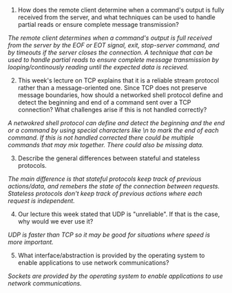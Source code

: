 1. How does the remote client determine when a command's output is fully received from the server, and what techniques can be used to handle partial reads or ensure complete message transmission?

_The remote client determines when a command's output is full received from the server by the EOF or EOT signal, exit, stop-server command, and by timeouts if the server closes the connection. A technique that can be used to handle partial reads to ensure complete message transmission by looping/continously reading until the expected data is recieved._

2. This week's lecture on TCP explains that it is a reliable stream protocol rather than a message-oriented one. Since TCP does not preserve message boundaries, how should a networked shell protocol define and detect the beginning and end of a command sent over a TCP connection? What challenges arise if this is not handled correctly?

_A netwokred shell protocol can define and detect the beginning and the end or a command by using special characters like \n to mark the end of each command. If this is not handled corrected there could be multiple commands that may mix together. There could also be missing data._

3. Describe the general differences between stateful and stateless protocols.

_The main difference is that stateful protocols keep track of previous actions/data, and remebers the state of the connection between requests. Stateless protocols don't keep track of previous actions where each request is independent._

4. Our lecture this week stated that UDP is "unreliable". If that is the case, why would we ever use it?

_UDP is faster than TCP so it may be good for situations where speed is more important._

5. What interface/abstraction is provided by the operating system to enable applications to use network communications?

_Sockets are provided by the operating system to enable applications to use network communications._